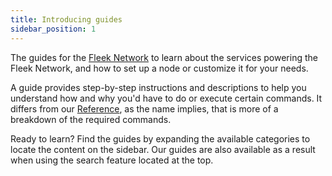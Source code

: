 ```yaml
---
title: Introducing guides
sidebar_position: 1
---
```


The guides for the [Fleek Network](https://fleek.network) to learn about the services powering the Fleek Network, and how to set up a node or customize it for your needs.

A guide provides step-by-step instructions and descriptions to help you understand how and why you'd have to do or execute certain commands. It differs from our [Reference](reference), as the name implies, that is more of a breakdown of the required commands.

Ready to learn? Find the guides by expanding the available categories to locate the content on the sidebar. Our guides are also available as a result when using the search feature located at the top.
